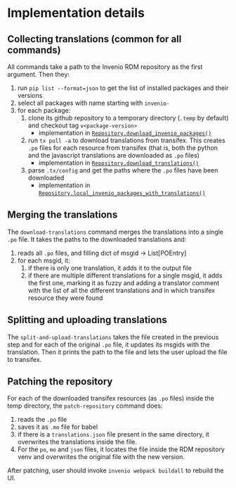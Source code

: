 # Implementation details

## Collecting translations (common for all commands)

All commands take a path to the Invenio RDM repository as the first argument.
Then they:

1. run `pip list --format=json` to get the list of installed packages and their versions
2. select all packages with name starting with `invenio-`
3. for each package:
   1. clone its github repository to a temporary directory (`.temp` by default) and checkout 
      tag `v<package-version>`
      * implementation in [`Repository.download_invenio_packages()`](./src/rdm_lang_tools/repository.py#L39)
   2. run `tx pull -a` to download translations from transifex. This creates
      `.po` files for each resource from transifex (that is, both the python
      and the javascript translations are downloaded as `.po` files)
      * implementation in [`Repository.download_translations()`](./src/rdm_lang_tools/repository.py#L61)
   3. parse `.tx/config` and get the paths where the `.po` files have been downloaded
      * implementation in [`Repository.local_invenio_packages_with_translations()`](./src/rdm_lang_tools/repository.py#L123)

## Merging the translations

The `download-translations` command merges the translations into a single `.po` file.
It takes the paths to the downloaded translations and:

1. reads all `.po` files, and filling dict of msgid -> List[POEntry]
2. for each msgid, it:
   1. if there is only one translation, it adds it to the output file
   2. if there are multiple different translations for a single msgid, 
      it adds the first one, marking it as fuzzy and adding a translator 
      comment with the list of all the different translations and in which
      transifex resource they were found

## Splitting and uploading translations

The `split-and-upload-translations` takes the file created in the previous step
and for each of the original `.po` file, it updates its msgids with the translation.
Then it prints the path to the file and lets the user upload the file to transifex.

## Patching the repository

For each of the downloaded transifex resources (as `.po` files) inside the temp directory, 
the `patch-repository` command does:

1. reads the `.po` file
2. saves it as `.mo` file for babel
3. if there is a `translations.json` file present in the same directory, 
   it overwrites the translations inside the file.
4. For the `po`, `mo` and `json` files, it locates the file inside the
   RDM repository venv and overwrites the original file with the new version.

After patching, user should invoke `invenio webpack buildall` to rebuild the UI.